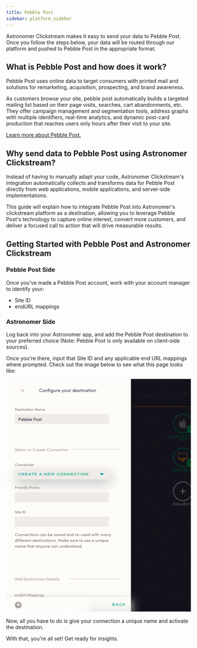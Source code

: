 ```yaml
---
title: Pebble Post
sidebar: platform_sidebar
---
```

Astronomer Clickstream makes it easy to send your data to Pebble Post. Once you follow the steps below, your data will be routed through our platform and pushed to Pebble Post in the appropriate format. 

## What is Pebble Post and how does it work?
Pebble Post uses online data to target consumers with printed mail and solutions for remarketing, acquisition, prospecting, and brand awareness.

As customers browse your site, pebble post automatically builds a targeted mailing list based on their page visits, searches, cart abandonments, etc. They offer campaign management and segmentation tools, address graphs with multiple identifiers, real-time analytics, and dynamic post-card production that reaches users only hours after their visit to your site.

[Learn more about Pebble Post.](http://pebblepost.com/)

## Why send data to Pebble Post using Astronomer Clickstream?

Instead of having to manually adapt your code, Astronomer Clickstream's integration automatically collects and transforms data for Pebble Post directly from web applications, mobile applications, and server-side implementations.

This guide will explain how to integrate Pebble Post into Astronomer's clickstream platform as a destination, allowing you to leverage Pebble Post's technology to capture online interest, convert more customers, and deliver a focused call to action that will drive measurable results.

## Getting Started with Pebble Post and Astronomer Clickstream

### Pebble Post Side

Once you've made a Pebble Post account, work with your account manager to identify your:

- Site ID
- endURL mappings

### Astronomer Side

Log back into your Astronomer app, and add the Pebble Post destination to your preferred choice (Note: Pebble Post is only available on client-side sources). 

Once you're there, input that Site ID and any applicable end URL mappings where prompted. Check out the image below to see what this page looks like: 

![Pebblepost1](../../../images/pebblepost1.png)

Now, all you have to do is give your connection a unique name and activate the destination. 

With that, you're all set! Get ready for insights. 


